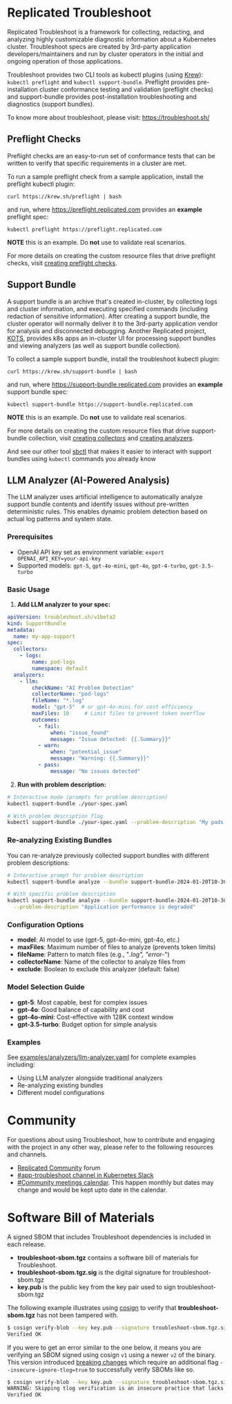 # Replicated Troubleshoot

Replicated Troubleshoot is a framework for collecting, redacting, and analyzing highly customizable diagnostic information about a Kubernetes cluster. Troubleshoot specs are created by 3rd-party application developers/maintainers and run by cluster operators in the initial and ongoing operation of those applications.

Troubleshoot provides two CLI tools as kubectl plugins (using [Krew](https://krew.dev)): `kubectl preflight` and `kubectl support-bundle`. Preflight provides pre-installation cluster conformance testing and validation (preflight checks) and support-bundle provides post-installation troubleshooting and diagnostics (support bundles).

To know more about troubleshoot, please visit: https://troubleshoot.sh/

## Preflight Checks
Preflight checks are an easy-to-run set of conformance tests that can be written to verify that specific requirements in a cluster are met.

To run a sample preflight check from a sample application, install the preflight kubectl plugin:

```
curl https://krew.sh/preflight | bash
```
 and run, where https://preflight.replicated.com provides an **example** preflight spec:

```
kubectl preflight https://preflight.replicated.com
```

**NOTE** this is an example. Do **not** use to validate real scenarios.

For more details on creating the custom resource files that drive preflight checks, visit [creating preflight checks](https://troubleshoot.sh/docs/preflight/introduction/).


## Support Bundle
A support bundle is an archive that's created in-cluster, by collecting logs and cluster information, and executing specified commands (including redaction of sensitive information). After creating a support bundle, the cluster operator will normally deliver it to the 3rd-party application vendor for analysis and disconnected debugging. Another Replicated project, [KOTS](https://github.com/replicatedhq/kots), provides k8s apps an in-cluster UI for processing support bundles and viewing analyzers (as well as support bundle collection).

To collect a sample support bundle, install the troubleshoot kubectl plugin:

```
curl https://krew.sh/support-bundle | bash
```
 and run, where https://support-bundle.replicated.com provides an **example** support bundle spec:

```
kubectl support-bundle https://support-bundle.replicated.com
```

**NOTE** this is an example. Do **not** use to validate real scenarios.

For more details on creating the custom resource files that drive support-bundle collection, visit [creating collectors](https://troubleshoot.sh/docs/collect/) and [creating analyzers](https://troubleshoot.sh/docs/analyze/).

And see our other tool [sbctl](https://github.com/replicatedhq/sbctl) that makes it easier to interact with support bundles using `kubectl` commands you already know

## LLM Analyzer (AI-Powered Analysis)

The LLM analyzer uses artificial intelligence to automatically analyze support bundle contents and identify issues without pre-written deterministic rules. This enables dynamic problem detection based on actual log patterns and system state.

### Prerequisites

- OpenAI API key set as environment variable: `export OPENAI_API_KEY=your-api-key`
- Supported models: `gpt-5`, `gpt-4o-mini`, `gpt-4o`, `gpt-4-turbo`, `gpt-3.5-turbo`

### Basic Usage

1. **Add LLM analyzer to your spec:**

```yaml
apiVersion: troubleshoot.sh/v1beta2
kind: SupportBundle
metadata:
  name: my-app-support
spec:
  collectors:
    - logs:
        name: pod-logs
        namespace: default
  analyzers:
    - llm:
        checkName: "AI Problem Detection"
        collectorName: "pod-logs"
        fileName: "*.log"
        model: "gpt-5"  # or gpt-4o-mini for cost efficiency
        maxFiles: 10     # Limit files to prevent token overflow
        outcomes:
          - fail:
              when: "issue_found"
              message: "Issue detected: {{.Summary}}"
          - warn:
              when: "potential_issue"
              message: "Warning: {{.Summary}}"
          - pass:
              message: "No issues detected"
```

2. **Run with problem description:**

```bash
# Interactive mode (prompts for problem description)
kubectl support-bundle ./your-spec.yaml

# With problem description flag
kubectl support-bundle ./your-spec.yaml --problem-description "My pods keep crashing and restarting"
```

### Re-analyzing Existing Bundles

You can re-analyze previously collected support bundles with different problem descriptions:

```bash
# Interactive prompt for problem description
kubectl support-bundle analyze --bundle support-bundle-2024-01-20T10-30-00.tar.gz

# With specific problem description
kubectl support-bundle analyze --bundle support-bundle-2024-01-20T10-30-00.tar.gz \
  --problem-description "Application performance is degraded"
```

### Configuration Options

- **model**: AI model to use (gpt-5, gpt-4o-mini, gpt-4o, etc.)
- **maxFiles**: Maximum number of files to analyze (prevents token limits)
- **fileName**: Pattern to match files (e.g., "*.log", "error-*")
- **collectorName**: Name of the collector to analyze files from
- **exclude**: Boolean to exclude this analyzer (default: false)

### Model Selection Guide

- **gpt-5**: Most capable, best for complex issues
- **gpt-4o**: Good balance of capability and cost
- **gpt-4o-mini**: Cost-effective with 128K context window
- **gpt-3.5-turbo**: Budget option for simple analysis

### Examples

See [examples/analyzers/llm-analyzer.yaml](examples/analyzers/llm-analyzer.yaml) for complete examples including:
- Using LLM analyzer alongside traditional analyzers
- Re-analyzing existing bundles
- Different model configurations

# Community

For questions about using Troubleshoot, how to contribute and engaging with the project in any other way, please refer to the following resources and channels.

- [Replicated Community](https://help.replicated.com/community) forum
- [#app-troubleshoot channel in Kubernetes Slack](https://kubernetes.slack.com/channels/app-troubleshoot)
- [#Community meetings calendar](https://calendar.google.com/calendar/u/0?cid=Y19mMGx1aGhiZGtscGllOGo5dWpicXMwNnN1a0Bncm91cC5jYWxlbmRhci5nb29nbGUuY29t). This happen monthly but dates may change and would be kept upto date in the calendar.

# Software Bill of Materials
A signed SBOM  that includes Troubleshoot dependencies is included in each release.
- **troubleshoot-sbom.tgz** contains a software bill of materials for Troubleshoot.
- **troubleshoot-sbom.tgz.sig** is the digital signature for troubleshoot-sbom.tgz
- **key.pub** is the public key from the key pair used to sign troubleshoot-sbom.tgz

The following example illustrates using [cosign](https://github.com/sigstore/cosign) to verify that **troubleshoot-sbom.tgz** has
not been tampered with.
```sh
$ cosign verify-blob --key key.pub --signature troubleshoot-sbom.tgz.sig troubleshoot-sbom.tgz
Verified OK
```

If you were to get an error similar to the one below, it means you are verifying an SBOM signed using cosign `v1` using a newer `v2` of the binary. This version introduced [breaking changes](https://github.com/sigstore/cosign/blob/main/CHANGELOG.md#breaking-changes) which require an additional flag `--insecure-ignore-tlog=true` to successfully verify SBOMs like so.
```sh
$ cosign verify-blob --key key.pub --signature troubleshoot-sbom.tgz.sig troubleshoot-sbom.tgz --insecure-ignore-tlog=true
WARNING: Skipping tlog verification is an insecure practice that lacks of transparency and auditability verification for the blob.
Verified OK
```
